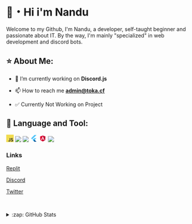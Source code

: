 # 👋・Hi i'm Nandu

Welcome to my Github, I'm Nandu, a developer, self-taught beginner and passionate about IT.
By the way, I'm mainly "specialized" in web development and discord bots.

## ⭐ About Me:

- 🔭 I’m currently working on **Discord.js**

- 📫 How to reach me **admin@toka.cf**

- ✅ Currently Not Working on Project

## 📘 Language and Tool:

<code><img height="20" src="https://raw.githubusercontent.com/github/explore/80688e429a7d4ef2fca1e82350fe8e3517d3494d/topics/javascript/javascript.png"></code> <code><img height="20" src="https://github.com/rahul-jha98/README_icons/blob/main/language_and_tools/square/node/node.png?raw=true"></code> <code><img height="20" src="https://raw.githubusercontent.com/rahul-jha98/README_icons/main/language_and_tools/square/html/html.png"></code> <code><img height="20" src="https://raw.githubusercontent.com/github/explore/cebd63002168a05a6a642f309227eefeccd92950/topics/flutter/flutter.png"></code> <code><img height="20" src="https://raw.githubusercontent.com/github/explore/80688e429a7d4ef2fca1e82350fe8e3517d3494d/topics/angular/angular.png"></code> <code><img height="20" src="https://api-platform.com/static/74e20e175f4d908bbc0f1e2af28d3d66/Logo_Circle%20webby%20blue.svg"></code>   
    

<h3 align="left">Links</h3>

<a href="https://replit.com/@NanduWasTaken">Replit</a>

<a href="https://discord.com/users/852381000528035890">Discord</a>

<a href="https://twitter.com/@NanduWasTaken">Twitter</a>

<br><details>

<summary>:zap: GitHub Stats</summary>

[![NanduWasTaken's Github Stats](https://github-readme-stats.vercel.app/api?username=NanduWasTaken&count_private=true&show_icons=true&theme=midnight-purple)](https://github.com/NanduWasTaken/NanduWasTaken)
   
[![NanduWasTaken's Github Stats](https://github-readme-stats.vercel.app/api/top-langs/?username=NanduWasTaken&layout=compact&theme=midnight-purple)](https://github.com/anuraghazra/github-readme-stats)
</details>

 

